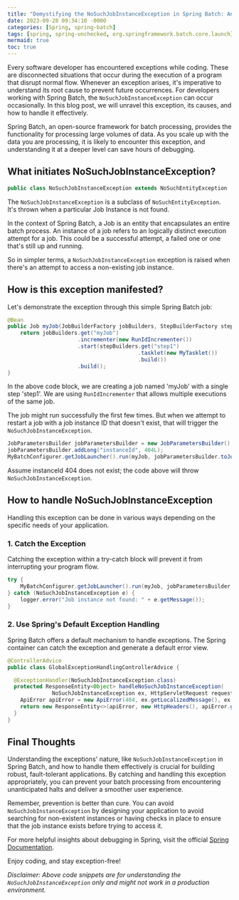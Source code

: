 ```yaml
---
title: "Demystifying the NoSuchJobInstanceException in Spring Batch: An In-depth Examination "
date: 2023-09-28 09:34:10 -0000
categories: [Spring, spring-batch]
tags: [spring, spring-unchecked, org.springframework.batch.core.launch]
mermaid: true
toc: true
---
```



Every software developer has encountered exceptions while coding. These are disconnected situations that occur during the execution of a program that disrupt normal flow. Whenever an exception arises, it's imperative to understand its root cause to prevent future occurrences. For developers working with Spring Batch, the `NoSuchJobInstanceException` can occur occasionally. In this blog post, we will unravel this exception, its causes, and how to handle it effectively.

Spring Batch, an open-source framework for batch processing, provides the functionality for processing large volumes of data. As you scale up with the data you are processing, it is likely to encounter this exception, and understanding it at a deeper level can save hours of debugging.

## What initiates NoSuchJobInstanceException?

```java
public class NoSuchJobInstanceException extends NoSuchEntityException
```

The `NoSuchJobInstanceException` is a subclass of `NoSuchEntityException`. It's thrown when a particular Job Instance is not found. 

In the context of Spring Batch, a Job is an entity that encapsulates an entire batch process. An instance of a job refers to an logically distinct execution attempt for a job. This could be a successful attempt, a failed one or one that's still up and running. 

So in simpler terms, a `NoSuchJobInstanceException` exception is raised when there's an attempt to access a non-existing job instance.

## How is this exception manifested?

Let's demonstrate the exception through this simple Spring Batch job:

```java
@Bean
public Job myJob(JobBuilderFactory jobBuilders, StepBuilderFactory stepBuilders) {
    return jobBuilders.get("myJob")
                      .incrementer(new RunIdIncrementer())
                      .start(stepBuilders.get("step1")
                                         .tasklet(new MyTasklet())
                                         .build())
                      .build();
}
```

In the above code block, we are creating a job named 'myJob' with a single step 'step1'. We are using `RunIdIncrementer` that allows multiple executions of the same job. 

The job might run successfully the first few times. But when we attempt to restart a job with a job instance ID that doesn't exist, that will trigger the `NoSuchJobInstanceException`. 

```java
JobParametersBuilder jobParametersBuilder = new JobParametersBuilder();
jobParametersBuilder.addLong("instanceId", 404L);
MyBatchConfigurer.getJobLauncher().run(myJob, jobParametersBuilder.toJobParameters());
```
Assume instanceId 404 does not exist; the code above will throw `NoSuchJobInstanceException`.

## How to handle NoSuchJobInstanceException

Handling this exception can be done in various ways depending on the specific needs of your application.

### 1. Catch the Exception

Catching the exception within a try-catch block will prevent it from interrupting your program flow.

```java
try {
    MyBatchConfigurer.getJobLauncher().run(myJob, jobParametersBuilder.toJobParameters());
} catch (NoSuchJobInstanceException e) {
    logger.error("Job instance not found: " + e.getMessage());
}
```

### 2. Use Spring's Default Exception Handling 

Spring Batch offers a default mechanism to handle exceptions. The Spring container can catch the exception and generate a default error view.

```java
@ControllerAdvice
public class GlobalExceptionHandlingControllerAdvice {

  @ExceptionHandler(NoSuchJobInstanceException.class)
  protected ResponseEntity<Object> handleNoSuchJobInstanceException(
              NoSuchJobInstanceException ex, HttpServletRequest request) {
    ApiError apiError = new ApiError(404, ex.getLocalizedMessage(), ex.getMessage());
    return new ResponseEntity<>(apiError, new HttpHeaders(), apiError.getStatus());
  }
}
```
## Final Thoughts

Understanding the exceptions' nature, like `NoSuchJobInstanceException` in Spring Batch, and how to handle them effectively is crucial for building robust, fault-tolerant applications. By catching and handling this exception appropriately, you can prevent your batch processing from encountering unanticipated halts and deliver a smoother user experience.

Remember, prevention is better than cure. You can avoid `NoSuchJobInstanceException` by designing your application to avoid searching for non-existent instances or having checks in place to ensure that the job instance exists before trying to access it. 

For more helpful insights about debugging in Spring, visit the official [Spring Documentation](https://docs.spring.io/spring-batch/docs/current/reference/html/index-single.html#batch).

Enjoy coding, and stay exception-free!

*Disclaimer: Above code snippets are for understanding the `NoSuchJobInstanceException` only and might not work in a production environment.*
